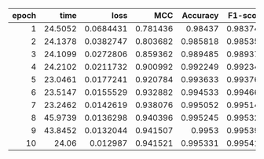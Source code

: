|   epoch |    time |      loss |      MCC |   Accuracy |   F1-score |
|--------:|--------:|----------:|---------:|-----------:|-----------:|
|       1 | 24.5052 | 0.0684431 | 0.781436 |   0.98437  |   0.983747 |
|       2 | 24.1378 | 0.0382747 | 0.803682 |   0.985818 |   0.985353 |
|       3 | 24.1099 | 0.0272806 | 0.859362 |   0.989485 |   0.989379 |
|       4 | 24.2102 | 0.0211732 | 0.900992 |   0.992249 |   0.992342 |
|       5 | 23.0461 | 0.0177241 | 0.920784 |   0.993633 |   0.993764 |
|       6 | 23.5147 | 0.0155529 | 0.932882 |   0.994533 |   0.994663 |
|       7 | 23.2462 | 0.0142619 | 0.938076 |   0.995052 |   0.995141 |
|       8 | 45.9739 | 0.0136298 | 0.940396 |   0.995245 |   0.995327 |
|       9 | 43.8452 | 0.0132044 | 0.941507 |   0.9953   |   0.995391 |
|      10 | 24.06   | 0.012987  | 0.941521 |   0.995331 |   0.995412 |